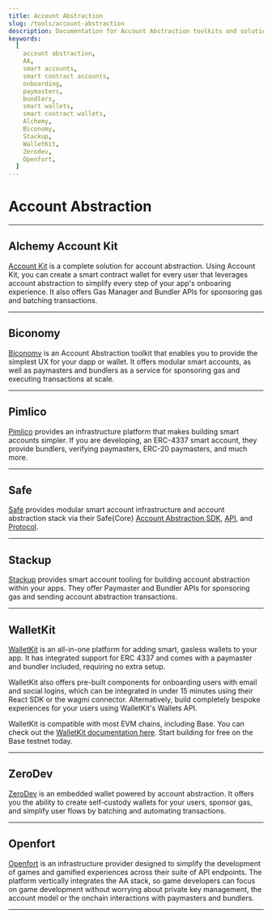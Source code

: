 ```yaml
---
title: Account Abstraction
slug: /tools/account-abstraction
description: Documentation for Account Abstraction toolkits and solutions for apps built on Base.
keywords:
  [
    account abstraction,
    AA,
    smart accounts,
    smart contract accounts,
    onboarding,
    paymasters,
    bundlers,
    smart wallets,
    smart contract wallets,
    Alchemy,
    Biconomy,
    Stackup,
    WalletKit,
    Zerodev,
    Openfort,
  ]
---
```


# Account Abstraction

---

## Alchemy Account Kit

[Account Kit](https://www.alchemy.com/account-kit) is a complete solution for account abstraction. Using Account Kit, you can create a smart contract wallet for every user that leverages account abstraction to simplify every step of your app's onboaring experience. It also offers Gas Manager and Bundler APIs for sponsoring gas and batching transactions.

---

## Biconomy

[Biconomy](https://www.biconomy.io) is an Account Abstraction toolkit that enables you to provide the simplest UX for your dapp or wallet. It offers modular smart accounts, as well as paymasters and bundlers as a service for sponsoring gas and executing transactions at scale.

---

## Pimlico

[Pimlico](https://pimlico.io/) provides an infrastructure platform that makes building smart accounts simpler. If you are developing, an ERC-4337 smart account, they provide bundlers, verifying paymasters, ERC-20 paymasters, and much more.

---

## Safe

[Safe](https://docs.safe.global/getting-started/readme) provides modular smart account infrastructure and account abstraction stack via their Safe{Core} [Account Abstraction SDK](https://docs.safe.global/safe-core-aa-sdk/safe-core-sdk), [API](https://docs.safe.global/safe-core-api/supported-networks), and [Protocol](https://docs.safe.global/safe-core-protocol/safe-core-protocol).

---

## Stackup

[Stackup](https://www.stackup.sh) provides smart account tooling for building account abstraction within your apps. They offer Paymaster and Bundler APIs for sponsoring gas and sending account abstraction transactions.

---

## WalletKit

[WalletKit](https://walletkit.com) is an all-in-one platform for adding smart, gasless wallets to your app. It has integrated support for ERC 4337 and comes with a paymaster and bundler included, requiring no extra setup. 

WalletKit also offers pre-built components for onboarding users with email and social logins, which can be integrated in under 15 minutes using their React SDK or the wagmi connector. Alternatively, build completely bespoke experiences for your users using WalletKit's Wallets API.

WalletKit is compatible with most EVM chains, including Base. You can check out the [WalletKit documentation here](https://docs.walletkit.com). Start building for free on the Base testnet today.

---

## ZeroDev

[ZeroDev](https://zerodev.app) is an embedded wallet powered by account abstraction. It offers you the ability to create self-custody wallets for your users, sponsor gas, and simplify user flows by batching and automating transactions.

---

## Openfort

[Openfort](https://openfort.xyz) is an infrastructure provider designed to simplify the development of games and gamified experiences across their suite of API endpoints. The platform vertically integrates the AA stack, so game developers can focus on game development without worrying about private key management, the account model or the onchain interactions with paymasters and bundlers.

---

